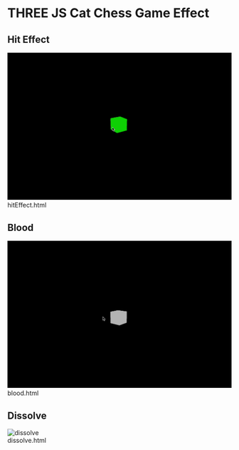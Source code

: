 # THREE JS Cat Chess Game Effect

## Hit Effect
![hitEffect](screenShot/hitEffect.gif) </br>
hitEffect.html </br>

## Blood
![blood](screenShot/blood.gif) </br>
blood.html </br>

## Dissolve
![dissolve](screenShot/dissolve.gif) </br>
dissolve.html </br>